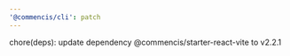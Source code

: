```yaml
---
'@commencis/cli': patch
---
```


chore(deps): update dependency @commencis/starter-react-vite to v2.2.1
